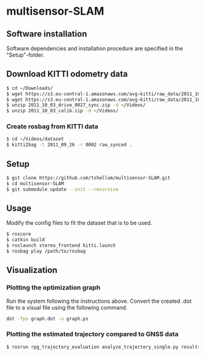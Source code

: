 # multisensor-SLAM

## Software installation

Software dependencies and installation procedure are specified in the "Setup"-folder.

## Download KITTI odometry data

```bash
$ cd ~/Downloads/
$ wget https://s3.eu-central-1.amazonaws.com/avg-kitti/raw_data/2011_10_03_drive_0027/2011_10_03_drive_0027_sync.zip
$ wget https://s3.eu-central-1.amazonaws.com/avg-kitti/raw_data/2011_10_03_calib.zip
$ unzip 2011_10_03_drive_0027_sync.zip -d ~/Videos/
$ unzip 2011_10_03_calib.zip -d ~/Videos/
```


### Create rosbag from KITTI data

```bash
$ cd ~/Videos/dataset
$ kitti2bag -t 2011_09_26 -r 0002 raw_synced .
```

## Setup

```bash
$ git clone https://github.com/tshellum/multisensor-SLAM.git
$ cd multisensor-SLAM
$ git submodule update --init --recursive
```


## Usage

Modify the config files to fit the dataset that is to be used.

```bash
$ roscore
$ catkin build
$ roslaunch stereo_frontend kitti.launch
$ rosbag play /path/to/rosbag
```


## Visualization

### Plotting the optimization graph

Run the system following the instructions above. Convert the created .dot file to a visual file using the following command.

```bash
dot -Tps graph.dot -o graph.ps
```

### Plotting the estimated trajectory compared to GNSS data

```bash
$ rosrun rpg_trajectory_evaluation analyze_trajectory_single.py results/ --recalculate_errors
```